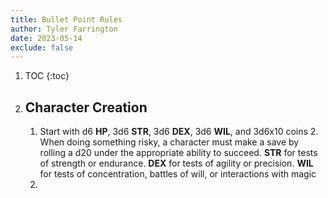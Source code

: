 ```yaml
---
title: Bullet Point Rules
author: Tyler Farrington
date: 2023-05-14
exclude: false
---
```


1. TOC
{:toc}

1. ## Character Creation
    1. Start with d6 **HP**, 3d6 **STR**, 3d6 **DEX**, 3d6 **WIL**, and 3d6x10 coins
        2. When doing something risky, a character must make a save by rolling a d20 under the appropriate ability to succeed. **STR** for tests of strength or endurance. **DEX** for tests of agility or precision. **WIL** for tests of concentration, battles of will, or interactions with magic
    3. 
